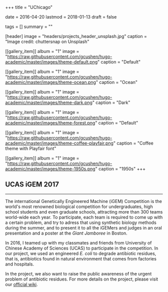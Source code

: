 +++
title = "UChicago"

date = 2016-04-20
lastmod = 2018-01-13
draft = false

tags = []
summary = ""

[header]
image = "headers/projects_header_unsplash.jpg"
caption = "Image credit: chuttersnap on Unsplash"

[[gallery_item]]
album = "1"
image = "https://raw.githubusercontent.com/gcushen/hugo-academic/master/images/theme-default.png"
caption = "Default"

[[gallery_item]]
album = "1"
image = "https://raw.githubusercontent.com/gcushen/hugo-academic/master/images/theme-ocean.png"
caption = "Ocean"

[[gallery_item]]
album = "1"
image = "https://raw.githubusercontent.com/gcushen/hugo-academic/master/images/theme-dark.png"
caption = "Dark"

[[gallery_item]]
album = "1"
image = "https://raw.githubusercontent.com/gcushen/hugo-academic/master/images/theme-forest.png"
caption = "Default"

[[gallery_item]]
album = "1"
image = "https://raw.githubusercontent.com/gcushen/hugo-academic/master/images/theme-coffee-playfair.png"
caption = "Coffee theme with Playfair font"

[[gallery_item]]
album = "1"
image = "https://raw.githubusercontent.com/gcushen/hugo-academic/master/images/theme-1950s.png"
caption = "1950s"
+++


## UCAS iGEM 2017
---
The international Genetically Engineered Machine (iGEM) Competition is the world's most renowned biological competition for undergraduates, high school students and even graduate schools, attracting more than 300 teams world-wide each year. To participate, each team is required to come up with a certain problem, and try to adress that using synthetic biology methods during the summer, and to present it to all the iGEMers and judges in an oral presentation and a poster at the *Giant Jamboree* in Boston.

In 2016, I teamed up with my classmates and friends from University of Chinese Academy of Sciences (UCAS) to participate in the competition. In our project, we used an engineered *E. coli* to degrade antibiotic residues, that is, antibiotics found in natural environment that comes from factories and hospitals.

In the project, we also want to raise the public awareness of the urgent problem of antibiotic residues. For more details on the project, please visit our [official wiki](http://2016.igem.org/Team:UCAS). 




